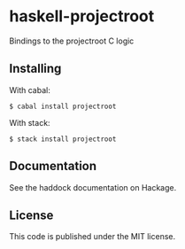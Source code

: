 # haskell-projectroot
Bindings to the projectroot C logic

## Installing
With cabal:
```
$ cabal install projectroot
```

With stack:
```
$ stack install projectroot
```


## Documentation
See the haddock documentation on Hackage.

## License
This code is published under the MIT license.
